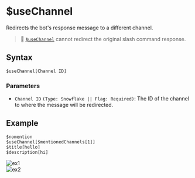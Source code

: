 # $useChannel
Redirects the bot's response message to a different channel.

> 📌 [`$useChannel`](./useChannel.md) cannot redirect the original slash command response.

## Syntax
```
$useChannel[Channel ID]
```

### Parameters
- `Channel ID` `(Type: Snowflake || Flag: Required)`: The ID of the channel to where the message will be redirected.

## Example
```
$nomention
$useChannel[$mentionedChannels[1]]
$title[hello]
$description[hi]
```
![ex1](https://user-images.githubusercontent.com/69215413/125665386-b0458227-97d7-4aaa-9ca8-b1d869245bce.png)\
![ex2](https://user-images.githubusercontent.com/69215413/125665365-ade65a36-0c1e-4e1c-a5c5-ad9929f769bc.png)
